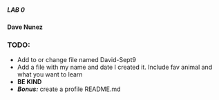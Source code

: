 ##### LAB 0
#### Dave Nunez
### TODO:
- Add to or change file named David-Sept9
- Add a file with my name and date I created it. Include fav animal and what you want to learn
- **BE KIND**
- ***Bonus:*** create a profile README.md
